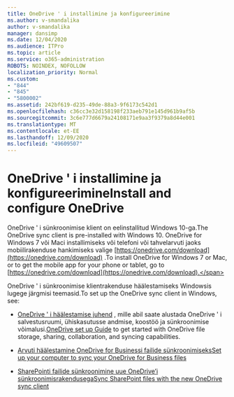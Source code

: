 ```yaml
---
title: OneDrive ' i installimine ja konfigureerimine
ms.author: v-smandalika
author: v-smandalika
manager: dansimp
ms.date: 12/04/2020
ms.audience: ITPro
ms.topic: article
ms.service: o365-administration
ROBOTS: NOINDEX, NOFOLLOW
localization_priority: Normal
ms.custom:
- "844"
- "845"
- "5800002"
ms.assetid: 242bf619-d235-49de-88a3-9f6173c542d1
ms.openlocfilehash: c36cc3e32d158198f233aeb791e145d961b9af5b
ms.sourcegitcommit: 3c6e777d6679a24108171e9aa3f9379a8d44e001
ms.translationtype: MT
ms.contentlocale: et-EE
ms.lasthandoff: 12/09/2020
ms.locfileid: "49609507"
---
```

# <a name="install-and-configure-onedrive"></a><span data-ttu-id="e760b-102">OneDrive ' i installimine ja konfigureerimine</span><span class="sxs-lookup"><span data-stu-id="e760b-102">Install and configure OneDrive</span></span>

<span data-ttu-id="e760b-103">OneDrive ' i sünkroonimise klient on eelinstallitud Windows 10-ga.</span><span class="sxs-lookup"><span data-stu-id="e760b-103">The OneDrive sync client is pre-installed with Windows 10.</span></span> <span data-ttu-id="e760b-104">OneDrive for Windows 7 või Maci installimiseks või telefoni või tahvelarvuti jaoks mobiilirakenduse hankimiseks valige [https://onedrive.com/download](https://onedrive.com/download) .</span><span class="sxs-lookup"><span data-stu-id="e760b-104">To install OneDrive for Windows 7 or Mac, or to get the mobile app for your phone or tablet, go to [https://onedrive.com/download](https://onedrive.com/download).</span></span>
  
<span data-ttu-id="e760b-105">OneDrive ' i sünkroonimise klientrakenduse häälestamiseks Windowsis lugege järgmisi teemasid.</span><span class="sxs-lookup"><span data-stu-id="e760b-105">To set up the OneDrive sync client in Windows, see:</span></span>
  
- <span data-ttu-id="e760b-106">[OneDrive ' i häälestamise juhend](https://admin.microsoft.com/adminportal/home#/modernonboarding/onedrivequickstartguide) , mille abil saate alustada OneDrive ' i salvestusruumi, ühiskasutusse andmise, koostöö ja sünkroonimise võimalusi.</span><span class="sxs-lookup"><span data-stu-id="e760b-106">[OneDrive set up Guide](https://admin.microsoft.com/adminportal/home#/modernonboarding/onedrivequickstartguide) to get started with OneDrive file storage, sharing, collaboration, and syncing capabilities.</span></span>

- [<span data-ttu-id="e760b-107">Arvuti häälestamine OneDrive for Businessi failide sünkroonimiseks</span><span class="sxs-lookup"><span data-stu-id="e760b-107">Set up your computer to sync your OneDrive for Business files</span></span>](https://go.microsoft.com/fwlink/?linkid=533375)

- [<span data-ttu-id="e760b-108">SharePointi failide sünkroonimine uue OneDrive’i sünkroonimisrakendusega</span><span class="sxs-lookup"><span data-stu-id="e760b-108">Sync SharePoint files with the new OneDrive sync client</span></span>](https://go.microsoft.com/fwlink/?linkid=871666)
